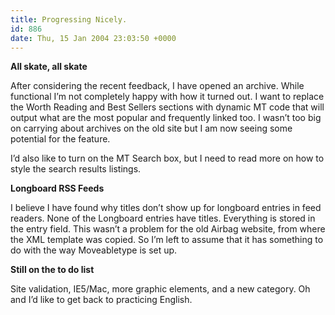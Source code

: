 ```yaml
---
title: Progressing Nicely.
id: 886
date: Thu, 15 Jan 2004 23:03:50 +0000
---
```


**All skate, all skate**  

After considering the recent feedback, I have opened an archive. While functional I’m not completely happy with how it turned out. I want to replace the Worth Reading and Best Sellers sections with dynamic MT code that will output what are the most popular and frequently linked too. I wasn’t too big on carrying about archives on the old site but I am now seeing some potential for the feature.  

I’d also like to turn on the MT Search box, but I need to read more on how to style the search results listings.  

**Longboard <span class="caps">RSS</span> Feeds**  

I believe I have found why titles don’t show up for longboard entries in feed readers. None of the Longboard entries have titles. Everything is stored in the entry field. This wasn’t a problem for the old Airbag website, from where the <span class="caps">XML</span> template was copied. So I’m left to assume that it has something to do with the way Moveabletype is set up.  

**Still on the to do list**  

Site validation, IE5/Mac, more graphic elements, and a new category. Oh and I’d like to get back to practicing English.





